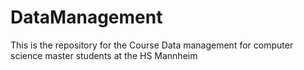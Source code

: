 # DataManagement
This is the repository for the Course Data management for computer science master students at the HS Mannheim
